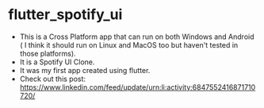 # flutter_spotify_ui

- This is a Cross Platform app that can run on both Windows and Android ( I think it should run on Linux and MacOS too but haven't tested in those platforms). 
- It is a Spotify UI Clone.
- It was my first app created using flutter.
- Check out this post: https://www.linkedin.com/feed/update/urn:li:activity:6847552416871710720/
